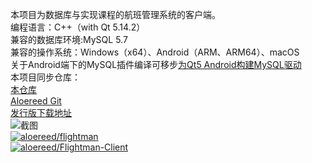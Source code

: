 本项目为数据库与实现课程的航班管理系统的客户端。  
编程语言：C++（with Qt 5.14.2）  
兼容的数据库环境:MySQL 5.7  
兼容的操作系统：Windows（x64）、Android（ARM、ARM64）、macOS  
关于Android端下的MySQL插件编译可移步[为Qt5 Android构建MySQL驱动](https://gitee.com/aloereed/Qt_Android_MySQL_Plugin)  
本项目同步仓库：  
[本仓库](https://gitee.com/aloereed/Flightman-Client)  
[Aloereed Git](https://git.aloereed.cc/Aloereed/flightman-client)  
[发行版下载地址](https://gitee.com/aloereed/Flightman-Client/releases/v1.2.0)  
![截图](https://images.gitee.com/uploads/images/2020/0712/163714_c1fd2229_7598170.png "截图")  
[![aloereed/flightman](https://gitee.com/aloereed/flightman/widgets/widget_card.svg?colors=4183c4,ffffff,ffffff,e3e9ed,666666,9b9b9b)](https://gitee.com/aloereed/flightman)  
[![aloereed/Flightman-Client](https://gitee.com/aloereed/Flightman-Client/widgets/widget_card.svg?colors=4183c4,ffffff,ffffff,e3e9ed,666666,9b9b9b)](https://gitee.com/aloereed/Flightman-Client)